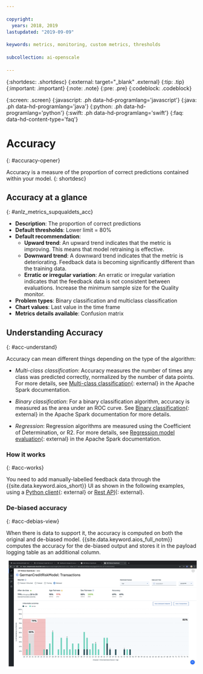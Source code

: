 ```yaml
---

copyright:
  years: 2018, 2019
lastupdated: "2019-09-09"

keywords: metrics, monitoring, custom metrics, thresholds

subcollection: ai-openscale

---
```


{:shortdesc: .shortdesc}
{:external: target="_blank" .external}
{:tip: .tip}
{:important: .important}
{:note: .note}
{:pre: .pre}
{:codeblock: .codeblock}

{:screen: .screen}
{:javascript: .ph data-hd-programlang='javascript'}
{:java: .ph data-hd-programlang='java'}
{:python: .ph data-hd-programlang='python'}
{:swift: .ph data-hd-programlang='swift'}
{:faq: data-hd-content-type='faq'}

# Accuracy
{: #accuracy-opener}

Accuracy is a measure of the proportion of correct predictions contained within your model.
{: shortdesc}

## Accuracy at a glance
{: #anlz_metrics_supqualdets_acc}

- **Description**: The proportion of correct predictions
- **Default thresholds**: Lower limit = 80%
- **Default recommendation**:
   - **Upward trend**: An upward trend indicates that the metric is improving. This means that model retraining is effective.
   - **Downward trend**: A downward trend indicates that the metric is deteriorating. Feedback data is becoming significantly different than the training data.
   - **Erratic or irregular variation**: An erratic or irregular variation indicates that the feedback data is not consistent between evaluations. Increase the minimum sample size for the Quality monitor.
- **Problem types**: Binary classification and multiclass classification
- **Chart values**: Last value in the time frame
- **Metrics details available**: Confusion matrix


## Understanding Accuracy
{: #acc-understand}

Accuracy can mean different things depending on the type of the algorithm:

- *Multi-class classification*: Accuracy measures the number of times any class was predicted correctly, normalized by the number of data points. For more details, see [Multi-class classification](https://spark.apache.org/docs/2.1.0/mllib-evaluation-metrics.html#multiclass-classification){: external} in the Apache Spark documentation.

- *Binary classification*: For a binary classification algorithm, accuracy is measured as the area under an ROC curve. See [Binary classification](https://spark.apache.org/docs/2.1.0/mllib-evaluation-metrics.html#binary-classification){: external} in the Apache Spark documentation for more details.

- *Regression*: Regression algorithms are measured using the Coefficient of Determination, or R2. For more details, see [Regression model evaluation](https://spark.apache.org/docs/2.1.0/mllib-evaluation-metrics.html#regression-model-evaluation){: external} in the Apache Spark documentation.

### How it works
{: #acc-works}

You need to add manually-labelled feedback data through the {{site.data.keyword.aios_short}} UI as shown in the following examples, using a [Python client](http://ai-openscale-python-client.mybluemix.net/#feedbacklogging){: external} or [Rest API](https://cloud.ibm.com/apidocs/ai-openscale#post-feedback-payload){: external}.

### De-biased accuracy
{: #acc-debias-view}

When there is data to support it, the accuracy is computed on both the original and de-biased model. {{site.data.keyword.aios_full_notm}} computes the accuracy for the de-biased output and stores it in the payload logging table as an additional column.

![a model visualization appears with accuracy calculated for both the original and debiased models](images/debiased-accuracy.png)